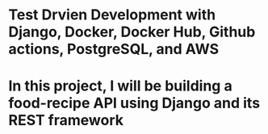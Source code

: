 <h1>Test Drvien Development with Django, Docker, Docker Hub, Github actions, PostgreSQL, and AWS</h1>

# In this project, I will be building a food-recipe API using Django and its REST framework
